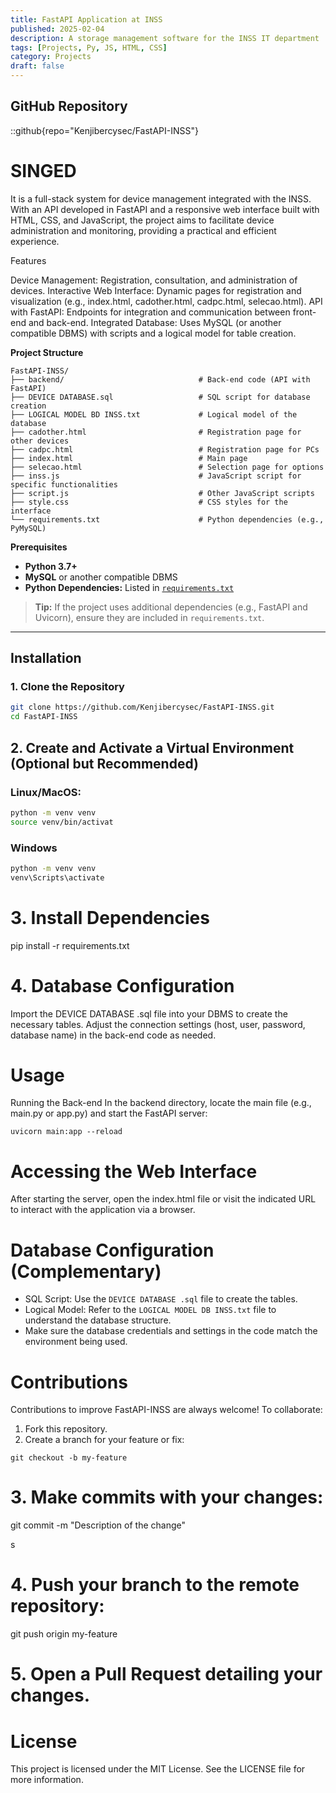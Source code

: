 ```yaml
---
title: FastAPI Application at INSS
published: 2025-02-04
description: A storage management software for the INSS IT department
tags: [Projects, Py, JS, HTML, CSS]
category: Projects
draft: false
---
```


## GitHub Repository 
::github{repo="Kenjibercysec/FastAPI-INSS"}

# SINGED

It is a full-stack system for device management integrated with the INSS. With an API developed in FastAPI and a responsive web interface built with HTML, CSS, and JavaScript, the project aims to facilitate device administration and monitoring, providing a practical and efficient experience.

Features

Device Management: Registration, consultation, and administration of devices.
Interactive Web Interface: Dynamic pages for registration and visualization (e.g., index.html, cadother.html, cadpc.html, selecao.html).
API with FastAPI: Endpoints for integration and communication between front-end and back-end.
Integrated Database: Uses MySQL (or another compatible DBMS) with scripts and a logical model for table creation.

**Project Structure**  

```plaintext
FastAPI-INSS/
├── backend/                              # Back-end code (API with FastAPI)
├── DEVICE DATABASE.sql                   # SQL script for database creation
├── LOGICAL MODEL BD INSS.txt             # Logical model of the database
├── cadother.html                         # Registration page for other devices
├── cadpc.html                            # Registration page for PCs
├── index.html                            # Main page
├── selecao.html                          # Selection page for options
├── inss.js                               # JavaScript script for specific functionalities
├── script.js                             # Other JavaScript scripts
├── style.css                             # CSS styles for the interface
└── requirements.txt                      # Python dependencies (e.g., PyMySQL)
```

**Prerequisites**  

- **Python 3.7+**  
- **MySQL** or another compatible DBMS  
- **Python Dependencies:** Listed in [`requirements.txt`](requirements.txt)  

> **Tip:** If the project uses additional dependencies (e.g., FastAPI and Uvicorn), ensure they are included in `requirements.txt`.  

---

## **Installation**  

### **1. Clone the Repository**  

```bash
git clone https://github.com/Kenjibercysec/FastAPI-INSS.git
cd FastAPI-INSS
```

## 2. Create and Activate a Virtual Environment (Optional but Recommended)  

### Linux/MacOS:  
```bash
python -m venv venv  
source venv/bin/activat
```

### Windows
```bash
python -m venv venv  
venv\Scripts\activate  
```
# 3. Install Dependencies
pip install -r requirements.txt

# 4. Database Configuration
Import the DEVICE DATABASE .sql file into your DBMS to create the necessary tables.
Adjust the connection settings (host, user, password, database name) in the back-end code as needed.

# Usage
Running the Back-end
In the backend directory, locate the main file (e.g., main.py or app.py) and start the FastAPI server:
```
uvicorn main:app --reload
```

# Accessing the Web Interface
After starting the server, open the index.html file or visit the indicated URL to interact with the application via a browser.

# Database Configuration (Complementary)
- SQL Script: Use the `DEVICE DATABASE .sql` file to create the tables.
- Logical Model: Refer to the `LOGICAL MODEL DB INSS.txt` file to understand the database structure.
- Make sure the database credentials and settings in the code match the environment being used.

# Contributions
Contributions to improve FastAPI-INSS are always welcome! To collaborate:

1. Fork this repository.
2. Create a branch for your feature or fix:
```
git checkout -b my-feature
```


# 3. Make commits with your changes:
git commit -m "Description of the change"

s
# 4. Push your branch to the remote repository:
git push origin my-feature

# 5. Open a Pull Request detailing your changes.

# License
This project is licensed under the MIT License. See the LICENSE file for more information.

